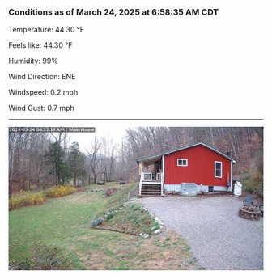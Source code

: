 ### Conditions as of March 24, 2025 at 6:58:35 AM CDT 

Temperature: 44.30 &deg;F

Feels like: 44.30 &deg;F

Humidity: 99%

Wind Direction: ENE

Windspeed: 0.2 mph

Wind Gust: 0.7 mph

---

<img src="./images/latest.jpeg"/>

